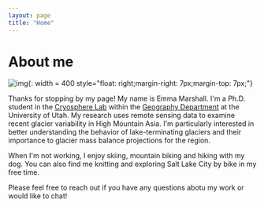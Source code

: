 ```yaml
---
layout: page
title: "Home"
---
```


# About me 
![img](https://raw.githubusercontent.com/e-marshall/e-marshall.github.io/master/assets/emma_kena.jpg){: width = 400 style="float: right;margin-right: 7px;margin-top: 7px;"}



Thanks for stopping by my page! My name is Emma Marshall. I'm a Ph.D. student in the [Cryosphere Lab](https://github.com/UofU-Cryosphere) within the [Geography Department](https://geog.utah.edu/) at the University of Utah. My research uses remote sensing data to examine recent glacier variability in High Mountain Asia. I'm particularly interested in better understanding the behavior of lake-terminating glaciers and their importance to glacier mass balance projections for the region. 

When I'm not working, I enjoy skiing, mountain biking and hiking with my dog. You can also find me knitting and exploring Salt Lake City by bike in my free time. 

Please feel free to reach out if you have any questions abotu my work or would like to chat! 

